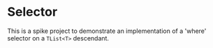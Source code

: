 Selector
================================

This is a spike project to demonstrate an implementation of a 'where'
selector on a `TList<T>` descendant.
